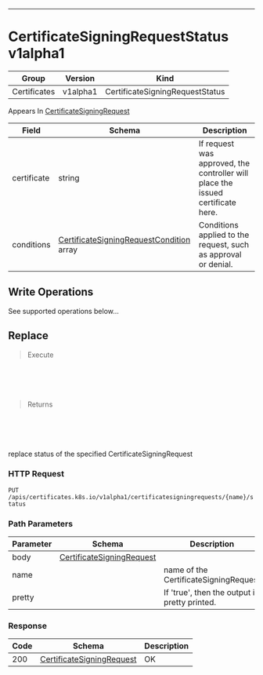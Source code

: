 

-----------
# CertificateSigningRequestStatus v1alpha1



Group        | Version     | Kind
------------ | ---------- | -----------
Certificates | v1alpha1 | CertificateSigningRequestStatus









<aside class="notice">
Appears In <a href="#certificatesigningrequest-v1alpha1">CertificateSigningRequest</a> </aside>

Field        | Schema     | Description
------------ | ---------- | -----------
certificate | string | If request was approved, the controller will place the issued certificate here.
conditions | [CertificateSigningRequestCondition](#certificatesigningrequestcondition-v1alpha1) array | Conditions applied to the request, such as approval or denial.





## <strong>Write Operations</strong>

See supported operations below...

## Replace

> Execute

```shell



```



```yaml



```

> Returns

```shell



```


```yaml



```



replace status of the specified CertificateSigningRequest

### HTTP Request

`PUT /apis/certificates.k8s.io/v1alpha1/certificatesigningrequests/{name}/status`

### Path Parameters

Parameter    | Schema     | Description
------------ | ---------- | -----------
body | [CertificateSigningRequest](#certificatesigningrequest-v1alpha1) | 
name |  | name of the CertificateSigningRequest
pretty |  | If 'true', then the output is pretty printed.


### Response

Code         | Schema     | Description
------------ | ---------- | -----------
200 | [CertificateSigningRequest](#certificatesigningrequest-v1alpha1) | OK




